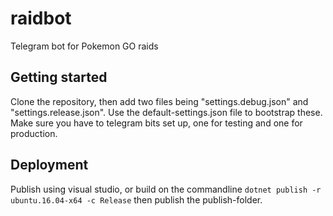 # raidbot
Telegram bot for Pokemon GO raids

## Getting started

Clone the repository, then add two files being "settings.debug.json" and "settings.release.json". Use the default-settings.json file to bootstrap these. Make sure you have to telegram bits set up, one for testing and one for production.

## Deployment

Publish using visual studio, or build on the commandline `dotnet publish -r ubuntu.16.04-x64 -c Release` then publish the publish-folder.
